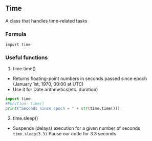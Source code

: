 ## Time
A class that handles time-related tasks


### Formula
`import time`

### Useful functions
1. time.time()
- Returns floating-point numbers in seconds passed since epoch (January 1st, 1970, 00:00 at UTC)
- Use it for Date arithmetics(etc. duration)
```python
import time
#Function: time()
print("Seconds since epoch = " + str(time.time()))
```
2. time.sleep()
- Suspends (delays) execution for a given number of seconds
`time.sleep(3.3)` Pause our code for 3.3 seconds
